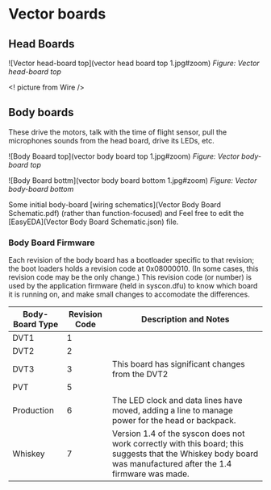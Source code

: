 # Vector boards

## Head Boards

![Vector head-board top](vector head board top 1.jpg#zoom)
_Figure: Vector head-board top_

<! picture from Wire />

## Body boards

These drive the motors, talk with the time of flight sensor, pull the microphones sounds from the head board,
drive its LEDs, etc.

![Body Boaard top](vector body board top 1.jpg#zoom)
_Figure: Vector body-board top_

![Body Board bottm](vector body board bottom 1.jpg#zoom)
_Figure: Vector body-board bottom_

Some initial body-board [wiring schematics](Vector Body Board Schematic.pdf) 
(rather than function-focused) and
Feel free to edit the [EasyEDA](Vector Body Board Schematic.json) file.


### Body Board Firmware

Each revision of the body board has a bootloader specific to that revision;
the boot loaders holds a revision code at 0x08000010.  (In some cases, this
revision code may be the only change.)  This revision code
(or number) is used by the application firmware (held in syscon.dfu) to know
which board it is running on, and make small changes to accomodate the differences.

| Body-Board Type | Revision Code | Description and Notes |
|-----------------|---------------|-----------------------|
| DVT1            | 1             | |
| DVT2            | 2             | |
| DVT3            | 3             | This board has significant changes from the DVT2 |
| PVT             | 5             | |
| Production      | 6             | The LED clock and data lines have moved, adding a line to manage power for the head or backpack. |
| Whiskey         | 7             | Version 1.4 of the syscon does not work correctly with this board; this suggests that the Whiskey body board was manufactured after the 1.4 firmware was made.|
